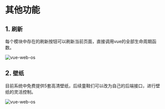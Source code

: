 # 其他功能

## 1. `刷新 `

每个模块中存在的刷新按钮可以刷新当前页面，直接调用vue的全部生命周期函数。

![vue-web-os](https://s3.ax1x.com/2020/12/28/rTUHKK.jpg "vue-web-os")  

## 2. `壁纸 `

目前系统中免费提供5套高清壁纸，后续童鞋们可以改为自己的后端接口，进行壁纸的灵活控制。

![vue-web-os](https://s3.ax1x.com/2021/02/24/yOxb0P.jpg "vue-web-os")
